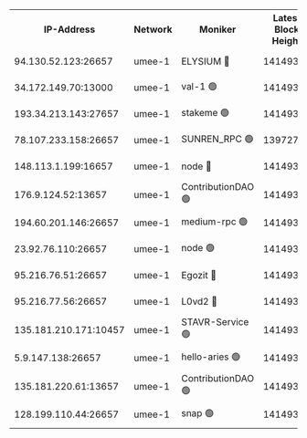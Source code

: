 


<table><tr><th>IP-Address</th><th>Network</th><th>Moniker</th><th>Latest Block Height</th><th>Earliest Block Height</th><th>Catching Up</th><th>Tx Index</th><th>Voting Power</th><th>Scan Time</th></tr><tr><td>94.130.52.123:26657</td><td>umee-1</td><td>ELYSIUM 🔴</td><td>14149357</td><td>3216011</td><td>False</td><td>off</td><td>26890319</td><td>2024-10-09T06:02:01.910627555UTC</td></tr><tr><td>34.172.149.70:13000</td><td>umee-1</td><td>val-1 🟢</td><td>14149335</td><td>12632001</td><td>False</td><td>off</td><td>0</td><td>2024-10-09T05:59:59.445651389UTC</td></tr><tr><td>193.34.213.143:27657</td><td>umee-1</td><td>stakeme 🟢</td><td>14149330</td><td>12950170</td><td>False</td><td>off</td><td>0</td><td>2024-10-09T05:59:30.330734303UTC</td></tr><tr><td>78.107.233.158:26657</td><td>umee-1</td><td>SUNREN_RPC 🟢</td><td>13972735</td><td>13338194</td><td>False</td><td>on</td><td>0</td><td>2024-10-09T06:00:38.887227305UTC</td></tr><tr><td>148.113.1.199:16657</td><td>umee-1</td><td>node 🔴</td><td>14149321</td><td>13570001</td><td>False</td><td>off</td><td>1636217</td><td>2024-10-09T05:58:51.285118114UTC</td></tr><tr><td>176.9.124.52:13657</td><td>umee-1</td><td>ContributionDAO 🟢</td><td>14149340</td><td>13924595</td><td>False</td><td>on</td><td>0</td><td>2024-10-09T06:00:29.903377035UTC</td></tr><tr><td>194.60.201.146:26657</td><td>umee-1</td><td>medium-rpc 🟢</td><td>14149325</td><td>13992297</td><td>False</td><td>on</td><td>0</td><td>2024-10-09T05:59:04.636117175UTC</td></tr><tr><td>23.92.76.110:26657</td><td>umee-1</td><td>node 🟢</td><td>14149375</td><td>13999001</td><td>False</td><td>on</td><td>0</td><td>2024-10-09T06:03:33.820613151UTC</td></tr><tr><td>95.216.76.51:26657</td><td>umee-1</td><td>Egozit 🔴</td><td>14149357</td><td>14049357</td><td>False</td><td>off</td><td>38535060</td><td>2024-10-09T06:02:01.587792272UTC</td></tr><tr><td>95.216.77.56:26657</td><td>umee-1</td><td>L0vd2 🔴</td><td>14149367</td><td>14049366</td><td>False</td><td>off</td><td>38313614</td><td>2024-10-09T06:02:48.746514756UTC</td></tr><tr><td>135.181.210.171:10457</td><td>umee-1</td><td>STAVR-Service 🟢</td><td>14149359</td><td>14146001</td><td>False</td><td>on</td><td>0</td><td>2024-10-09T06:02:14.969514328UTC</td></tr><tr><td>5.9.147.138:26657</td><td>umee-1</td><td>hello-aries 🟢</td><td>14149334</td><td>14146461</td><td>False</td><td>off</td><td>0</td><td>2024-10-09T05:59:55.587113144UTC</td></tr><tr><td>135.181.220.61:13657</td><td>umee-1</td><td>ContributionDAO 🟢</td><td>14149320</td><td>14147318</td><td>False</td><td>off</td><td>0</td><td>2024-10-09T05:58:44.068065286UTC</td></tr><tr><td>128.199.110.44:26657</td><td>umee-1</td><td>snap 🟢</td><td>14149365</td><td>14149325</td><td>False</td><td>off</td><td>0</td><td>2024-10-09T06:02:37.254514515UTC</td></tr></table>